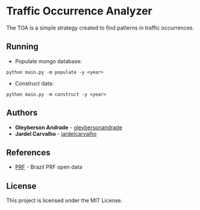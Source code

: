 # Traffic Occurrence Analyzer

The TOA is a simple strategy created to find patterns in traffic occurrences.

## Running

* Populate mongo database:

```
python main.py -m populate -y <year>
```

* Construct data:

```
python main.py -m construct -y <year>
```

## Authors

* **Gleyberson Andrade** - [gleybersonandrade](https://github.com/gleybersonandrade)
* **Jardel Carvalho** - [jardelcarvalho](https://github.com/jardelcarvalho)


## References

* [PRF](https://www.prf.gov.br/portal/dados-abertos/) - Brazil PRF open data

## License

This project is licensed under the MIT License.
